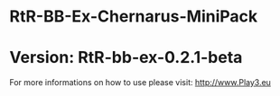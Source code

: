 RtR-BB-Ex-Chernarus-MiniPack
=================
Version: RtR-bb-ex-0.2.1-beta
=================
For more informations on how to use please visit: http://www.Play3.eu
